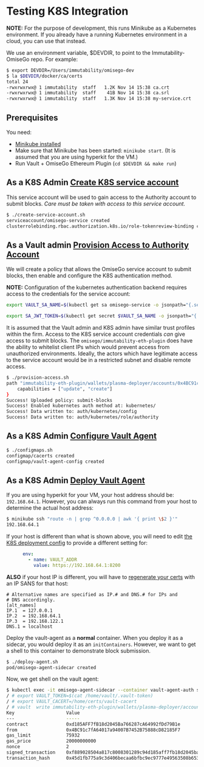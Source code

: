 # Testing K8S Integration

**NOTE:** For the purpose of development, this runs Minikube as a
Kubernetes environment. If you already have a running Kubernetes environment  in a cloud, you can use that instead.

We use an environment variable, $DEVDIR, to point to the Immutability-OmiseGo repo. For example:

```sh
$ export DEVDIR=/Users/immutability/omisego-dev
$ la $DEVDIR/docker/ca/certs
total 24
-rwxrwxrwx@ 1 immutability  staff   1.2K Nov 14 15:38 ca.crt
-rwxrwxrwx@ 1 immutability  staff    41B Nov 14 15:38 ca.srl
-rwxrwxrwx@ 1 immutability  staff   1.3K Nov 14 15:38 my-service.crt
```

## Prerequisites

You need:

- [Minikube installed](https://kubernetes.io/docs/tasks/tools/install-minikube/)
- Make sure that Minikube has been started: `minikube start`. (It is assumed that you are using hyperkit for the VM.)
- Run Vault + OmiseGo Ethereum Plugin (`cd $DEVDIR && make run`)

## As a K8S Admin [Create K8S service account](./create-service-account.sh)

This service account will be used to gain access to the Authority account to submit blocks. *Care must be taken with access to this service account.*

```sh
$ ./create-service-account.sh
serviceaccount/omisego-service created
clusterrolebinding.rbac.authorization.k8s.io/role-tokenreview-binding configured
```

## As a Vault admin [Provision Access to Authority Account](./provision-access.sh)

We will create a policy that allows the OmiseGo service account to submit blocks, then enable and configure the K8S authentication method. 

**NOTE:** Configuration of the kubernetes authentication backend requires access to the credentials for the service account:

```sh
export VAULT_SA_NAME=$(kubectl get sa omisego-service -o jsonpath="{.secrets[*]['name']}")

export SA_JWT_TOKEN=$(kubectl get secret $VAULT_SA_NAME -o jsonpath="{.data.token}" | base64 --decode; echo)
```

It is assumed that the Vault admin and K8S admin have similar trust profiles within the firm. Access to the K8S service account credentials *can* give access to submit blocks. The `omisego/immutability-eth-plugin` does have the ability to whitelist client IPs which would prevent access from unauthorized environments. Ideally, the actors which have legitimate access to the service account would be in a restricted subnet and disable remote access.

```sh
$ ./provision-access.sh
path "immutability-eth-plugin/wallets/plasma-deployer/accounts/0x4BC91c7fA64017a94007B7452B75888cD82185F7/plasma/submitBlock" {
    capabilities = ["update", "create"]
}
Success! Uploaded policy: submit-blocks
Success! Enabled kubernetes auth method at: kubernetes/
Success! Data written to: auth/kubernetes/config
Success! Data written to: auth/kubernetes/role/authority
```

## As a K8S Admin [Configure Vault Agent](./configmaps.sh)

```sh
$ ./configmaps.sh
configmap/cacerts created
configmap/vault-agent-config created
```

## As a K8S Admin [Deploy Vault Agent](./deploy-agent.sh)

If you are using hyperkit for your VM, your host address should be: `192.168.64.1`. However, you can always run this command from your host to determine the actual host address:

```sh
$ minikube ssh "route -n | grep ^0.0.0.0 | awk '{ print \$2 }'"
192.168.64.1
```

If your host is different than what is shown above, you will need to edit [the K8S deployment config](k8s-agent-spec.yml) to provide a different setting for:

```yaml
      env:
        - name: VAULT_ADDR
          value: https://192.168.64.1:8200
```

**ALSO** if your host IP is different, you will have to [regenerate your certs](../../docker/config/gencerts.sh) with an IP SANS for that host:

```
# Alternative names are specified as IP.# and DNS.# for IPs and
# DNS accordingly.
[alt_names]
IP.1  = 127.0.0.1
IP.2  = 192.168.64.1
IP.3  = 192.168.122.1
DNS.1 = localhost

```

Deploy the vault-agent as a **normal** container. When you deploy it as a sidecar, you would deploy it as an `initContainers`. However, we want to get a shell to this container to demonstrate block submission.

```sh
$ ./deploy-agent.sh
pod/omisego-agent-sidecar created
```

Now, we get shell on the vault agent:

```sh
$ kubectl exec -it omisego-agent-sidecar --container vault-agent-auth sh
/ # export VAULT_TOKEN=$(cat /home/vault/.vault-token)
/ # export VAULT_CACERT=/home/certs/vault-cacert
/ # vault  write immutability-eth-plugin/wallets/plasma-deployer/accounts/0x4BC91c7fA64017a94007B7452B75888cD82185F7/plasma/submitBlock block_root=1234qweradgf1234qweradgf contract=0xd185aff7fb18d2045ba766287ca64992fdd79b1e
Key                   Value
---                   -----
contract              0xd185AFF7fB18d2045Ba766287cA64992fDd79B1e
from                  0x4BC91c7fA64017a94007B7452B75888cD82185F7
gas_limit             75932
gas_price             20000000000
nonce                 2
signed_transaction    0xf889028504a817c8008301289c94d185aff7fb18d2045ba766287ca64992fdd79b1e80a4baa4769431323334717765726164676631323334717765726164676600000000000000001ca04b43b927af8dd7f085eb07b7a5e6e41061e3292a98c5ac08fe226d20309e3c16a04ffbf5f431b4c379b455f893a974c87304df04225aea6ab014f999f61f479130
transaction_hash      0x45d1fb775a9c3d406becaa6bfbc9ec9777e49563508b6538962e04fa42b2e97e
```

